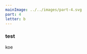 ```yaml
---
mainImage: ../../images/part-4.svg
part: 4
letter: b
---
```


<div class="content">

### test

koe

</div>